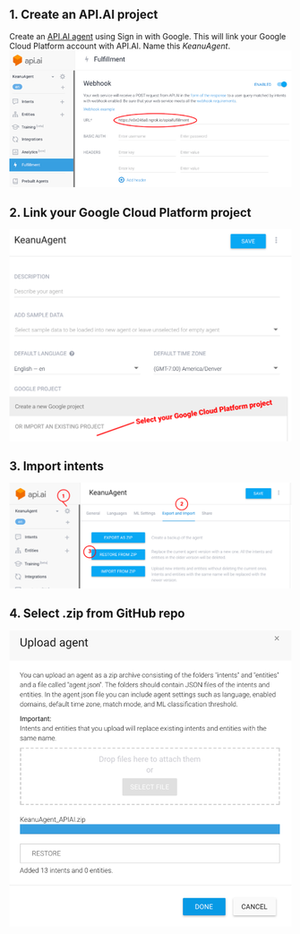 ## 1. Create an API.AI project
Create an [API.AI agent](https://console.api.ai/) using Sign in with Google. This will link your Google Cloud Platform account with API.AI. Name this *KeanuAgent*.
![Create API.AI agent](./img/local_apiai_fulfillment.png)

## 2. Link your Google Cloud Platform project
![Link GCP](./img/apiai_1_link.png)

## 3. Import intents
![Import intents](./img/apiai_2_import.png)

## 4. Select .zip from GitHub repo
![Select .zip](./img/apiai_3_file.png)
